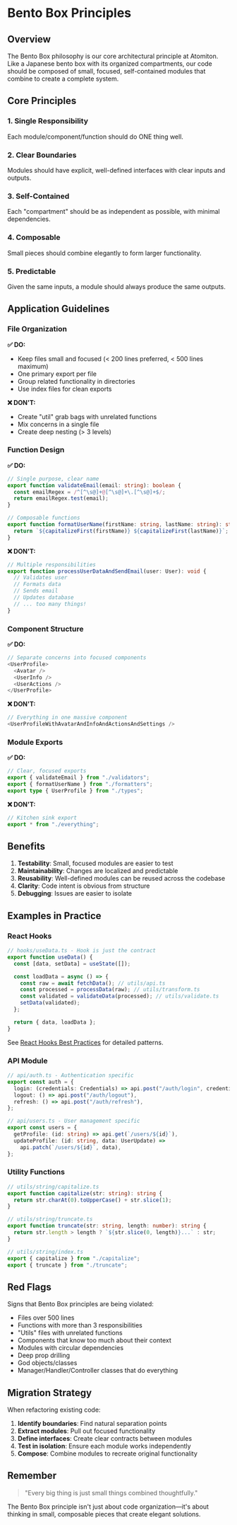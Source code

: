 # Bento Box Principles

## Overview

The Bento Box philosophy is our core architectural principle at Atomiton. Like a Japanese bento box with its organized compartments, our code should be composed of small, focused, self-contained modules that combine to create a complete system.

## Core Principles

### 1. Single Responsibility

Each module/component/function should do ONE thing well.

### 2. Clear Boundaries

Modules should have explicit, well-defined interfaces with clear inputs and outputs.

### 3. Self-Contained

Each "compartment" should be as independent as possible, with minimal dependencies.

### 4. Composable

Small pieces should combine elegantly to form larger functionality.

### 5. Predictable

Given the same inputs, a module should always produce the same outputs.

## Application Guidelines

### File Organization

**✅ DO:**

- Keep files small and focused (< 200 lines preferred, < 500 lines maximum)
- One primary export per file
- Group related functionality in directories
- Use index files for clean exports

**❌ DON'T:**

- Create "util" grab bags with unrelated functions
- Mix concerns in a single file
- Create deep nesting (> 3 levels)

### Function Design

**✅ DO:**

```typescript
// Single purpose, clear name
export function validateEmail(email: string): boolean {
  const emailRegex = /^[^\s@]+@[^\s@]+\.[^\s@]+$/;
  return emailRegex.test(email);
}

// Composable functions
export function formatUserName(firstName: string, lastName: string): string {
  return `${capitalizeFirst(firstName)} ${capitalizeFirst(lastName)}`;
}
```

**❌ DON'T:**

```typescript
// Multiple responsibilities
export function processUserDataAndSendEmail(user: User): void {
  // Validates user
  // Formats data
  // Sends email
  // Updates database
  // ... too many things!
}
```

### Component Structure

**✅ DO:**

```typescript
// Separate concerns into focused components
<UserProfile>
  <Avatar />
  <UserInfo />
  <UserActions />
</UserProfile>
```

**❌ DON'T:**

```typescript
// Everything in one massive component
<UserProfileWithAvatarAndInfoAndActionsAndSettings />
```

### Module Exports

**✅ DO:**

```typescript
// Clear, focused exports
export { validateEmail } from "./validators";
export { formatUserName } from "./formatters";
export type { UserProfile } from "./types";
```

**❌ DON'T:**

```typescript
// Kitchen sink export
export * from "./everything";
```

## Benefits

1. **Testability**: Small, focused modules are easier to test
2. **Maintainability**: Changes are localized and predictable
3. **Reusability**: Well-defined modules can be reused across the codebase
4. **Clarity**: Code intent is obvious from structure
5. **Debugging**: Issues are easier to isolate

## Examples in Practice

### React Hooks

```typescript
// hooks/useData.ts - Hook is just the contract
export function useData() {
  const [data, setData] = useState([]);

  const loadData = async () => {
    const raw = await fetchData(); // utils/api.ts
    const processed = processData(raw); // utils/transform.ts
    const validated = validateData(processed); // utils/validate.ts
    setData(validated);
  };

  return { data, loadData };
}
```

See [React Hooks Best Practices](./REACT_HOOKS_BEST_PRACTICES.md) for detailed patterns.

### API Module

```typescript
// api/auth.ts - Authentication specific
export const auth = {
  login: (credentials: Credentials) => api.post("/auth/login", credentials),
  logout: () => api.post("/auth/logout"),
  refresh: () => api.post("/auth/refresh"),
};

// api/users.ts - User management specific
export const users = {
  getProfile: (id: string) => api.get(`/users/${id}`),
  updateProfile: (id: string, data: UserUpdate) =>
    api.patch(`/users/${id}`, data),
};
```

### Utility Functions

```typescript
// utils/string/capitalize.ts
export function capitalize(str: string): string {
  return str.charAt(0).toUpperCase() + str.slice(1);
}

// utils/string/truncate.ts
export function truncate(str: string, length: number): string {
  return str.length > length ? `${str.slice(0, length)}...` : str;
}

// utils/string/index.ts
export { capitalize } from "./capitalize";
export { truncate } from "./truncate";
```

## Red Flags

Signs that Bento Box principles are being violated:

- Files over 500 lines
- Functions with more than 3 responsibilities
- "Utils" files with unrelated functions
- Components that know too much about their context
- Modules with circular dependencies
- Deep prop drilling
- God objects/classes
- Manager/Handler/Controller classes that do everything

## Migration Strategy

When refactoring existing code:

1. **Identify boundaries**: Find natural separation points
2. **Extract modules**: Pull out focused functionality
3. **Define interfaces**: Create clear contracts between modules
4. **Test in isolation**: Ensure each module works independently
5. **Compose**: Combine modules to recreate original functionality

## Remember

> "Every big thing is just small things combined thoughtfully."

The Bento Box principle isn't just about code organization—it's about thinking in small, composable pieces that create elegant solutions.
